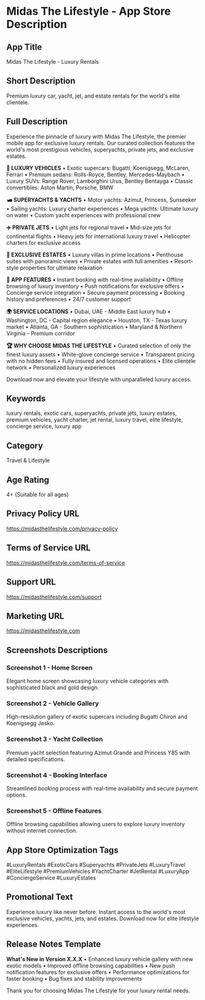 # Midas The Lifestyle - App Store Description

## App Title
Midas The Lifestyle - Luxury Rentals

## Short Description
Premium luxury car, yacht, jet, and estate rentals for the world's elite clientele.

## Full Description

Experience the pinnacle of luxury with Midas The Lifestyle, the premier mobile app for exclusive luxury rentals. Our curated collection features the world's most prestigious vehicles, superyachts, private jets, and exclusive estates.

**🚗 LUXURY VEHICLES**
• Exotic supercars: Bugatti, Koenigsegg, McLaren, Ferrari
• Premium sedans: Rolls-Royce, Bentley, Mercedes-Maybach
• Luxury SUVs: Range Rover, Lamborghini Urus, Bentley Bentayga
• Classic convertibles: Aston Martin, Porsche, BMW

**🛥️ SUPERYACHTS & YACHTS**
• Motor yachts: Azimut, Princess, Sunseeker
• Sailing yachts: Luxury charter experiences
• Mega yachts: Ultimate luxury on water
• Custom yacht experiences with professional crew

**✈️ PRIVATE JETS**
• Light jets for regional travel
• Mid-size jets for continental flights
• Heavy jets for international luxury travel
• Helicopter charters for exclusive access

**🏰 EXCLUSIVE ESTATES**
• Luxury villas in prime locations
• Penthouse suites with panoramic views
• Private estates with full amenities
• Resort-style properties for ultimate relaxation

**📱 APP FEATURES**
• Instant booking with real-time availability
• Offline browsing of luxury inventory
• Push notifications for exclusive offers
• Concierge service integration
• Secure payment processing
• Booking history and preferences
• 24/7 customer support

**🌍 SERVICE LOCATIONS**
• Dubai, UAE - Middle East luxury hub
• Washington, DC - Capital region elegance
• Houston, TX - Texas luxury market
• Atlanta, GA - Southern sophistication
• Maryland & Northern Virginia - Premium corridor

**🏆 WHY CHOOSE MIDAS THE LIFESTYLE**
• Curated selection of only the finest luxury assets
• White-glove concierge service
• Transparent pricing with no hidden fees
• Fully insured and licensed operations
• Elite clientele network
• Personalized luxury experiences

Download now and elevate your lifestyle with unparalleled luxury access.

## Keywords
luxury rentals, exotic cars, superyachts, private jets, luxury estates, premium vehicles, yacht charter, jet rental, luxury travel, elite lifestyle, concierge service, luxury app

## Category
Travel & Lifestyle

## Age Rating
4+ (Suitable for all ages)

## Privacy Policy URL
https://midasthelifestyle.com/privacy-policy

## Terms of Service URL
https://midasthelifestyle.com/terms-of-service

## Support URL
https://midasthelifestyle.com/support

## Marketing URL
https://midasthelifestyle.com

## Screenshots Descriptions

### Screenshot 1 - Home Screen
Elegant home screen showcasing luxury vehicle categories with sophisticated black and gold design.

### Screenshot 2 - Vehicle Gallery
High-resolution gallery of exotic supercars including Bugatti Chiron and Koenigsegg Jesko.

### Screenshot 3 - Yacht Collection
Premium yacht selection featuring Azimut Grande and Princess Y85 with detailed specifications.

### Screenshot 4 - Booking Interface
Streamlined booking process with real-time availability and secure payment options.

### Screenshot 5 - Offline Features
Offline browsing capabilities allowing users to explore luxury inventory without internet connection.

## App Store Optimization Tags
#LuxuryRentals #ExoticCars #Superyachts #PrivateJets #LuxuryTravel #EliteLifestyle #PremiumVehicles #YachtCharter #JetRental #LuxuryApp #ConciergeService #LuxuryEstates

## Promotional Text
Experience luxury like never before. Instant access to the world's most exclusive vehicles, yachts, jets, and estates. Download now for elite lifestyle experiences.

## Release Notes Template
**What's New in Version X.X.X**
• Enhanced luxury vehicle gallery with new exotic models
• Improved offline browsing capabilities
• New push notification features for exclusive offers
• Performance optimizations for faster booking
• Bug fixes and stability improvements

Thank you for choosing Midas The Lifestyle for your luxury rental needs.
